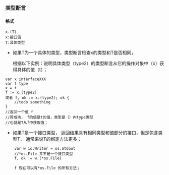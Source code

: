 ### 类型断言

#### 格式

```golang
x.(T)   
x:接口值
T:具体类型
```



- 如果T为一个具体的类型，类型断言检查x的类型和T是否相同，

  根据以下实例：说明具体类型（type2）的类型断言从它的操作对象中（x）获得具体的值（t）； 

```golang
var x interfaceXXX
var t type
x = t
f := x.(type2) 
或者 f, ok := x.(type2); ok {
    //todo something 
}
//返回一个值 f
//若成功， f的值是t的值，类型是（）内type类型
//也就是T从f中获取值；
```





- 如果T是一个接口类型， 返回结果具有相同类型和值部分的接口，但是包含类型T， 通常来说T的绑定方法更多；

```golang
	var w io.Writer = os.Stdout
	//*os.File 并不是一个接口类型
	f, ok := w.(*os.File)

	f 现在可以有*os.File 的所有方法；
```

